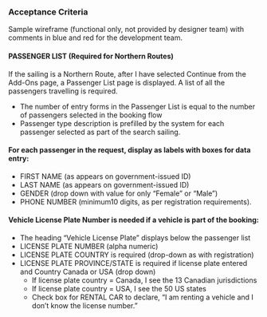 ### Acceptance Criteria
Sample wireframe (functional only, not provided by designer team) with comments in blue and red for the development team.
 
#### PASSENGER LIST (Required for Northern Routes)
If the sailing is a Northern Route, after I have selected Continue from the Add-Ons page, a Passenger List page is displayed. A list of all the passengers travelling is required.
* The number of entry forms in the Passenger List is equal to the number of passengers selected in the booking flow
* Passenger type description is prefilled by the system for each passenger selected as part of the search sailing.
#### For each passenger in the request, display as labels with boxes for data entry:
* FIRST NAME (as appears on government-issued ID)
* LAST NAME (as appears on government-issued ID)
* GENDER (drop down with value for only “Female” or “Male”)
* PHONE NUMBER (minimum10 digits, as per registration requirements).
#### Vehicle License Plate Number is needed if a vehicle  is part of the booking:
* The heading “Vehicle License Plate” displays below the passenger list
* LICENSE PLATE NUMBER (alpha numeric) 
* LICENSE PLATE COUNTRY is required (drop-down as with registration)
* LICENSE PLATE PROVINCE/STATE is required if license plate entered and Country Canada or USA (drop down)
    * If license plate country = Canada, I see the 13 Canadian jurisdictions
    * If license plate country = USA, I see the 50 US states
    * Check box for RENTAL CAR to declare, “I am renting a vehicle and I don’t know the license number.”
 
